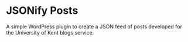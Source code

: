 JSONify Posts
==============

A simple WordPress plugin to create a JSON feed of posts developed for the University of Kent blogs service.
